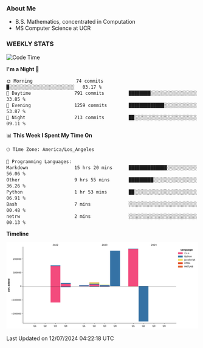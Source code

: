 ### About Me

- B.S. Mathematics, concentrated in Computation
- MS Computer Science at UCR


### WEEKLY STATS
<!--START_SECTION:waka-->
![Code Time](http://img.shields.io/badge/Code%20Time-274%20hrs%2047%20mins-blue)

**I'm a Night 🦉** 

```text
🌞 Morning                74 commits          █░░░░░░░░░░░░░░░░░░░░░░░░   03.17 % 
🌆 Daytime                791 commits         ████████░░░░░░░░░░░░░░░░░   33.85 % 
🌃 Evening                1259 commits        █████████████░░░░░░░░░░░░   53.87 % 
🌙 Night                  213 commits         ██░░░░░░░░░░░░░░░░░░░░░░░   09.11 % 
```


📊 **This Week I Spent My Time On** 

```text
🕑︎ Time Zone: America/Los_Angeles

💬 Programming Languages: 
Markdown                 15 hrs 20 mins      ██████████████░░░░░░░░░░░   56.06 % 
Other                    9 hrs 55 mins       █████████░░░░░░░░░░░░░░░░   36.26 % 
Python                   1 hr 53 mins        ██░░░░░░░░░░░░░░░░░░░░░░░   06.91 % 
Bash                     7 mins              ░░░░░░░░░░░░░░░░░░░░░░░░░   00.48 % 
netrw                    2 mins              ░░░░░░░░░░░░░░░░░░░░░░░░░   00.13 % 
```

**Timeline**

![Lines of Code chart](https://raw.githubusercontent.com/nickocruzm/nickocruzm/main/assets/bar_graph.png)


 Last Updated on 12/07/2024 04:22:18 UTC
<!--END_SECTION:waka-->
